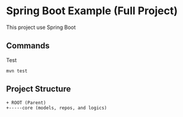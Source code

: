 # Spring Boot Example (Full Project)
This project use Spring Boot
## Commands
Test
```
mvn test
```
## Project Structure
```
+ ROOT (Parent)
+-----core (models, repos, and logics)
```
